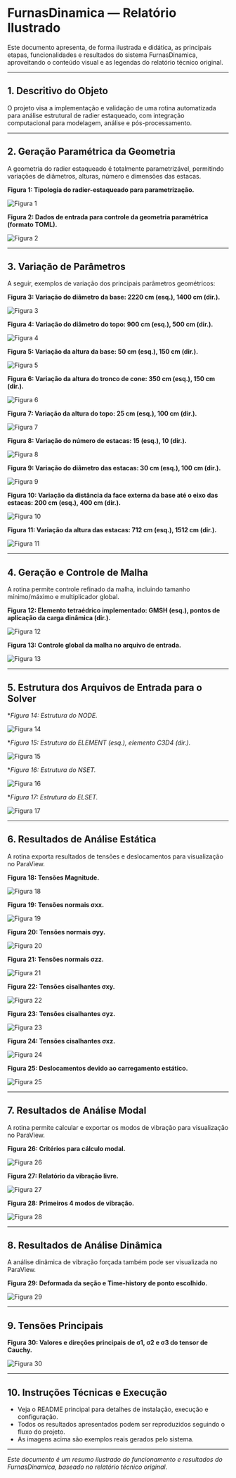 # FurnasDinamica — Relatório Ilustrado

Este documento apresenta, de forma ilustrada e didática, as principais etapas, funcionalidades e resultados do sistema FurnasDinamica, aproveitando o conteúdo visual e as legendas do relatório técnico original.

---

## 1. Descritivo do Objeto

O projeto visa a implementação e validação de uma rotina automatizada para análise estrutural de radier estaqueado, com integração computacional para modelagem, análise e pós-processamento.

---

## 2. Geração Paramétrica da Geometria

A geometria do radier estaqueado é totalmente parametrizável, permitindo variações de diâmetros, alturas, número e dimensões das estacas.

**Figura 1: Tipologia do radier-estaqueado para parametrização.**

![Figura 1](imagens/figura_01.png)

**Figura 2: Dados de entrada para controle da geometria paramétrica (formato TOML).**

![Figura 2](imagens/figura_02.png)

---

## 3. Variação de Parâmetros

A seguir, exemplos de variação dos principais parâmetros geométricos:

**Figura 3: Variação do diâmetro da base: 2220 cm (esq.), 1400 cm (dir.).**

![Figura 3](imagens/figura_03.png)

**Figura 4: Variação do diâmetro do topo: 900 cm (esq.), 500 cm (dir.).**

![Figura 4](imagens/figura_04.png)

**Figura 5: Variação da altura da base: 50 cm (esq.), 150 cm (dir.).**

![Figura 5](imagens/figura_05.png)

**Figura 6: Variação da altura do tronco de cone: 350 cm (esq.), 150 cm (dir.).**

![Figura 6](imagens/figura_06.png)

**Figura 7: Variação da altura do topo: 25 cm (esq.), 100 cm (dir.).**

![Figura 7](imagens/figura_07.png)

**Figura 8: Variação do número de estacas: 15 (esq.), 10 (dir.).**

![Figura 8](imagens/figura_08.png)

**Figura 9: Variação do diâmetro das estacas: 30 cm (esq.), 100 cm (dir.).**

![Figura 9](imagens/figura_09.png)

**Figura 10: Variação da distância da face externa da base até o eixo das estacas: 200 cm (esq.), 400 cm (dir.).**

![Figura 10](imagens/figura_10.png)

**Figura 11: Variação da altura das estacas: 712 cm (esq.), 1512 cm (dir.).**

![Figura 11](imagens/figura_11.png)

---

## 4. Geração e Controle de Malha

A rotina permite controle refinado da malha, incluindo tamanho mínimo/máximo e multiplicador global.

**Figura 12: Elemento tetraédrico implementado: GMSH (esq.), pontos de aplicação da carga dinâmica (dir.).**

![Figura 12](imagens/figura_12.png)

**Figura 13: Controle global da malha no arquivo de entrada.**

![Figura 13](imagens/figura_13.png)

---

## 5. Estrutura dos Arquivos de Entrada para o Solver

**Figura 14: Estrutura do *NODE.**

![Figura 14](imagens/figura_14.png)

**Figura 15: Estrutura do *ELEMENT (esq.), elemento C3D4 (dir.).**

![Figura 15](imagens/figura_15.png)

**Figura 16: Estrutura do *NSET.**

![Figura 16](imagens/figura_16.png)

**Figura 17: Estrutura do *ELSET.**

![Figura 17](imagens/figura_17.png)

---

## 6. Resultados de Análise Estática

A rotina exporta resultados de tensões e deslocamentos para visualização no ParaView.

**Figura 18: Tensões Magnitude.**

![Figura 18](imagens/figura_33.png)

**Figura 19: Tensões normais σxx.**

![Figura 19](imagens/figura_34.png)

**Figura 20: Tensões normais σyy.**

![Figura 20](imagens/figura_35.png)

**Figura 21: Tensões normais σzz.**

![Figura 21](imagens/figura_36.png)

**Figura 22: Tensões cisalhantes σxy.**

![Figura 22](imagens/figura_37.png)

**Figura 23: Tensões cisalhantes σyz.**

![Figura 23](imagens/figura_38.png)

**Figura 24: Tensões cisalhantes σxz.**

![Figura 24](imagens/figura_39.png)

**Figura 25: Deslocamentos devido ao carregamento estático.**

![Figura 25](imagens/figura_25.png)

---

## 7. Resultados de Análise Modal

A rotina permite calcular e exportar os modos de vibração para visualização no ParaView.

**Figura 26: Critérios para cálculo modal.**

![Figura 26](imagens/figura_47.png)

**Figura 27: Relatório da vibração livre.**

![Figura 27](imagens/figura_48.png)

**Figura 28: Primeiros 4 modos de vibração.**

![Figura 28](imagens/figura_49.png)

---

## 8. Resultados de Análise Dinâmica

A análise dinâmica de vibração forçada também pode ser visualizada no ParaView.

**Figura 29: Deformada da seção e Time-history de ponto escolhido.**

![Figura 29](imagens/figura_51.png)

---

## 9. Tensões Principais

**Figura 30: Valores e direções principais de σ1, σ2 e σ3 do tensor de Cauchy.**

![Figura 30](imagens/figura_57.png)

---

## 10. Instruções Técnicas e Execução

- Veja o README principal para detalhes de instalação, execução e configuração.
- Todos os resultados apresentados podem ser reproduzidos seguindo o fluxo do projeto.
- As imagens acima são exemplos reais gerados pelo sistema.

---

*Este documento é um resumo ilustrado do funcionamento e resultados do FurnasDinamica, baseado no relatório técnico original.* 